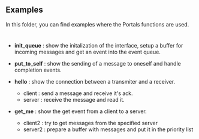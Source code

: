 ## Examples

In this folder, you can find examples where the Portals functions are used.

#

* **init_queue** : show the initalization of the interface, setup a buffer for incoming messages and get an event into the event queue.

* **put_to_self** : show the sending of a message to oneself and handle completion events.

* **hello** : show the connection between a transmiter and a receiver.
    - client : send a message and receive it's ack.
    - server : receive the message and read it.

* **get_me** : show the get event from a client to a server. 
    - client2 : try to get messages from the specified server  
    - server2 : prepare a buffer with messages and put it in the priority list
